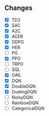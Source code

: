 ## Changes
- [x] TD3
- [x] SAC
- [x] A2C
- [x] ACER
- [x] DDPG
- [x] HER
- [ ] PG
- [x] PPO
- [ ] TRPO
- [ ] SQL
- [x] GAIL
- [x] DQN
- [x] DoubleDQN
- [x] DuelingDQN
- [ ] NoisyDQN
- [ ] RainbowDQN
- [ ] CategoricalDQN
